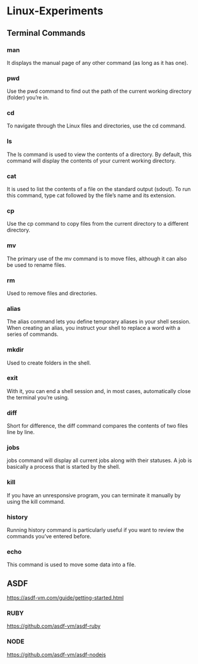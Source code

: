 # Linux-Experiments


## Terminal Commands

### man
It displays the manual page of any other command (as long as it has one).

### pwd
Use the pwd command to find out the path of the current working directory (folder) you’re in.

### cd
To navigate through the Linux files and directories, use the cd command.

### ls
The ls command is used to view the contents of a directory. By default, this command will display the contents of your current working directory.

### cat
It is used to list the contents of a file on the standard output (sdout). To run this command, type cat followed by the file’s name and its extension.

### cp
Use the cp command to copy files from the current directory to a different directory.

### mv
The primary use of the mv command is to move files, although it can also be used to rename files.

### rm
Used to remove files and directories. 

### alias
The alias command lets you define temporary aliases in your shell session. When creating an alias, you instruct your shell to replace a word with a series of commands.

### mkdir
Used to create folders in the shell.

### exit
With it, you can end a shell session and, in most cases, automatically close the terminal you’re using.

### diff
Short for difference, the diff command compares the contents of two files line by line.

### jobs
jobs command will display all current jobs along with their statuses. A job is basically a process that is started by the shell.

### kill
If you have an unresponsive program, you can terminate it manually by using the kill command.

### history
Running history command is particularly useful if you want to review the commands you’ve entered before.

### echo
This command is used to move some data into a file.


## ASDF
https://asdf-vm.com/guide/getting-started.html

### RUBY
https://github.com/asdf-vm/asdf-ruby

### NODE
https://github.com/asdf-vm/asdf-nodejs

